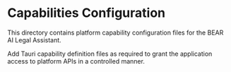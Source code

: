 # Capabilities Configuration

This directory contains platform capability configuration files for the BEAR AI Legal Assistant.

Add Tauri capability definition files as required to grant the application access to platform APIs in a controlled manner.
